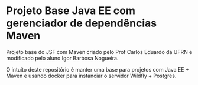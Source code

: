 # Projeto Base Java EE com gerenciador de dependências Maven

Projeto base do JSF com Maven criado pelo Prof Carlos Eduardo da UFRN e modificado pelo aluno Igor Barbosa Nogueira.

O intuito deste repositório é manter uma base para projetos com Java EE + Maven e usando docker para instanciar o servidor Wildfly + Postgres.
